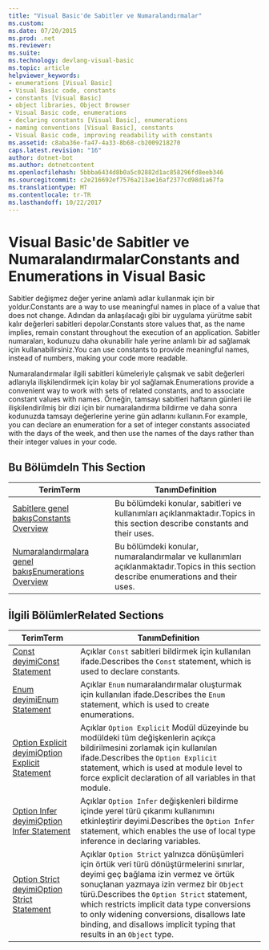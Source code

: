 ```yaml
---
title: "Visual Basic'de Sabitler ve Numaralandırmalar"
ms.custom: 
ms.date: 07/20/2015
ms.prod: .net
ms.reviewer: 
ms.suite: 
ms.technology: devlang-visual-basic
ms.topic: article
helpviewer_keywords:
- enumerations [Visual Basic]
- Visual Basic code, constants
- constants [Visual Basic]
- object libraries, Object Browser
- Visual Basic code, enumerations
- declaring constants [Visual Basic], enumerations
- naming conventions [Visual Basic], constants
- Visual Basic code, improving readability with constants
ms.assetid: c8aba36e-fa47-4a33-8b68-cb2009218270
caps.latest.revision: "16"
author: dotnet-bot
ms.author: dotnetcontent
ms.openlocfilehash: 5bbba6434d8b0a5c02882d1ac858296fd8eeb346
ms.sourcegitcommit: c2e216692ef7576a213ae16af2377cd98d1a67fa
ms.translationtype: MT
ms.contentlocale: tr-TR
ms.lasthandoff: 10/22/2017
---
```

# <a name="constants-and-enumerations-in-visual-basic"></a><span data-ttu-id="fc429-102">Visual Basic'de Sabitler ve Numaralandırmalar</span><span class="sxs-lookup"><span data-stu-id="fc429-102">Constants and Enumerations in Visual Basic</span></span>
<span data-ttu-id="fc429-103">Sabitler değişmez değer yerine anlamlı adlar kullanmak için bir yoldur.</span><span class="sxs-lookup"><span data-stu-id="fc429-103">Constants are a way to use meaningful names in place of a value that does not change.</span></span> <span data-ttu-id="fc429-104">Adından da anlaşılacağı gibi bir uygulama yürütme sabit kalır değerleri sabitleri depolar.</span><span class="sxs-lookup"><span data-stu-id="fc429-104">Constants store values that, as the name implies, remain constant throughout the execution of an application.</span></span> <span data-ttu-id="fc429-105">Sabitler numaraları, kodunuzu daha okunabilir hale yerine anlamlı bir ad sağlamak için kullanabilirsiniz.</span><span class="sxs-lookup"><span data-stu-id="fc429-105">You can use constants to provide meaningful names, instead of numbers, making your code more readable.</span></span>  
  
 <span data-ttu-id="fc429-106">Numaralandırmalar ilgili sabitleri kümeleriyle çalışmak ve sabit değerleri adlarıyla ilişkilendirmek için kolay bir yol sağlamak.</span><span class="sxs-lookup"><span data-stu-id="fc429-106">Enumerations provide a convenient way to work with sets of related constants, and to associate constant values with names.</span></span> <span data-ttu-id="fc429-107">Örneğin, tamsayı sabitleri haftanın günleri ile ilişkilendirilmiş bir dizi için bir numaralandırma bildirme ve daha sonra kodunuzda tamsayı değerlerine yerine gün adlarını kullanın.</span><span class="sxs-lookup"><span data-stu-id="fc429-107">For example, you can declare an enumeration for a set of integer constants associated with the days of the week, and then use the names of the days rather than their integer values in your code.</span></span>  
  
## <a name="in-this-section"></a><span data-ttu-id="fc429-108">Bu Bölümde</span><span class="sxs-lookup"><span data-stu-id="fc429-108">In This Section</span></span>  
  
|<span data-ttu-id="fc429-109">Terim</span><span class="sxs-lookup"><span data-stu-id="fc429-109">Term</span></span>|<span data-ttu-id="fc429-110">Tanım</span><span class="sxs-lookup"><span data-stu-id="fc429-110">Definition</span></span>|  
|---|---|  
|[<span data-ttu-id="fc429-111">Sabitlere genel bakış</span><span class="sxs-lookup"><span data-stu-id="fc429-111">Constants Overview</span></span>](../../../../visual-basic/programming-guide/language-features/constants-enums/constants-overview.md)|<span data-ttu-id="fc429-112">Bu bölümdeki konular, sabitleri ve kullanımları açıklanmaktadır.</span><span class="sxs-lookup"><span data-stu-id="fc429-112">Topics in this section describe constants and their uses.</span></span>|  
|[<span data-ttu-id="fc429-113">Numaralandırmalara genel bakış</span><span class="sxs-lookup"><span data-stu-id="fc429-113">Enumerations Overview</span></span>](../../../../visual-basic/programming-guide/language-features/constants-enums/enumerations-overview.md)|<span data-ttu-id="fc429-114">Bu bölümdeki konular, numaralandırmalar ve kullanımları açıklanmaktadır.</span><span class="sxs-lookup"><span data-stu-id="fc429-114">Topics in this section describe enumerations and their uses.</span></span>|  
  
## <a name="related-sections"></a><span data-ttu-id="fc429-115">İlgili Bölümler</span><span class="sxs-lookup"><span data-stu-id="fc429-115">Related Sections</span></span>  
  
|<span data-ttu-id="fc429-116">Terim</span><span class="sxs-lookup"><span data-stu-id="fc429-116">Term</span></span>|<span data-ttu-id="fc429-117">Tanım</span><span class="sxs-lookup"><span data-stu-id="fc429-117">Definition</span></span>|  
|---|---|  
|[<span data-ttu-id="fc429-118">Const deyimi</span><span class="sxs-lookup"><span data-stu-id="fc429-118">Const Statement</span></span>](../../../../visual-basic/language-reference/statements/const-statement.md)|<span data-ttu-id="fc429-119">Açıklar `Const` sabitleri bildirmek için kullanılan ifade.</span><span class="sxs-lookup"><span data-stu-id="fc429-119">Describes the `Const` statement, which is used to declare constants.</span></span>|  
|[<span data-ttu-id="fc429-120">Enum deyimi</span><span class="sxs-lookup"><span data-stu-id="fc429-120">Enum Statement</span></span>](../../../../visual-basic/language-reference/statements/enum-statement.md)|<span data-ttu-id="fc429-121">Açıklar `Enum` numaralandırmalar oluşturmak için kullanılan ifade.</span><span class="sxs-lookup"><span data-stu-id="fc429-121">Describes the `Enum` statement, which is used to create enumerations.</span></span>|  
|[<span data-ttu-id="fc429-122">Option Explicit deyimi</span><span class="sxs-lookup"><span data-stu-id="fc429-122">Option Explicit Statement</span></span>](../../../../visual-basic/language-reference/statements/option-explicit-statement.md)|<span data-ttu-id="fc429-123">Açıklar `Option Explicit` Modül düzeyinde bu modüldeki tüm değişkenlerin açıkça bildirilmesini zorlamak için kullanılan ifade.</span><span class="sxs-lookup"><span data-stu-id="fc429-123">Describes the `Option Explicit` statement, which is used at module level to force explicit declaration of all variables in that module.</span></span>|  
|[<span data-ttu-id="fc429-124">Option Infer deyimi</span><span class="sxs-lookup"><span data-stu-id="fc429-124">Option Infer Statement</span></span>](../../../../visual-basic/language-reference/statements/option-infer-statement.md)|<span data-ttu-id="fc429-125">Açıklar `Option Infer` değişkenleri bildirme içinde yerel türü çıkarımı kullanımını etkinleştirir deyimi.</span><span class="sxs-lookup"><span data-stu-id="fc429-125">Describes the `Option Infer` statement, which enables the use of local type inference in declaring variables.</span></span>|  
|[<span data-ttu-id="fc429-126">Option Strict deyimi</span><span class="sxs-lookup"><span data-stu-id="fc429-126">Option Strict Statement</span></span>](../../../../visual-basic/language-reference/statements/option-strict-statement.md)|<span data-ttu-id="fc429-127">Açıklar `Option Strict` yalnızca dönüşümleri için örtük veri türü dönüştürmelerini sınırlar, deyimi geç bağlama izin vermez ve örtük sonuçlanan yazmaya izin vermez bir `Object` türü.</span><span class="sxs-lookup"><span data-stu-id="fc429-127">Describes the `Option Strict` statement, which restricts implicit data type conversions to only widening conversions, disallows late binding, and disallows implicit typing that results in an `Object` type.</span></span>|
